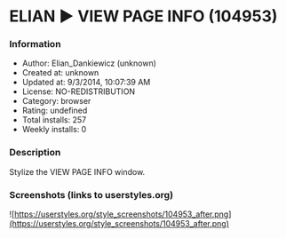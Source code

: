 # ELIAN ► VIEW PAGE INFO (104953)

### Information
- Author: Elian_Dankiewicz (unknown)
- Created at: unknown
- Updated at: 9/3/2014, 10:07:39 AM
- License: NO-REDISTRIBUTION
- Category: browser
- Rating: undefined
- Total installs: 257
- Weekly installs: 0


### Description
Stylize the VIEW PAGE INFO window.


### Screenshots (links to userstyles.org)
![https://userstyles.org/style_screenshots/104953_after.png](https://userstyles.org/style_screenshots/104953_after.png)



